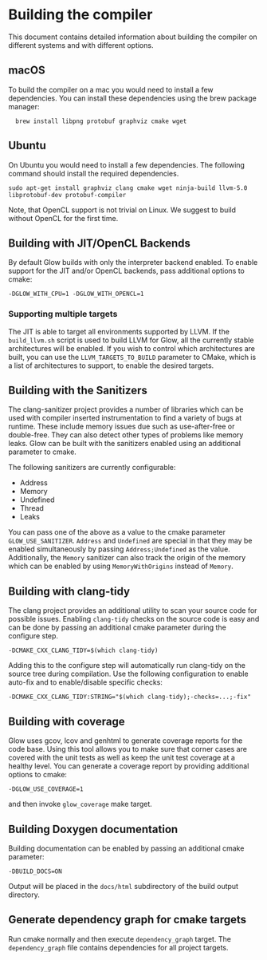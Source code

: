 # Building the compiler

This document contains detailed information about building the compiler on different
systems and with different options.

## macOS

To build the compiler on a mac you would need to install a few dependencies. You
can install these dependencies using the brew package manager:

  ```
    brew install libpng protobuf graphviz cmake wget
  ```

## Ubuntu

On Ubuntu you would need to install a few dependencies. The following command should install the required dependencies.

  ```
  sudo apt-get install graphviz clang cmake wget ninja-build llvm-5.0 libprotobuf-dev protobuf-compiler 
  ```

Note, that OpenCL support is not trivial on Linux. We suggest to build without OpenCL for the first time.

## Building with JIT/OpenCL Backends

By default Glow builds with only the interpreter backend enabled.  To enable
support for the JIT and/or OpenCL backends, pass additional options to cmake:

  ```
  -DGLOW_WITH_CPU=1 -DGLOW_WITH_OPENCL=1
  ```

### Supporting multiple targets

The JIT is able to target all environments supported by LLVM.  If the
`build_llvm.sh` script is used to build LLVM for Glow, all the currently stable
architectures will be enabled.  If you wish to control which architectures are
built, you can use the `LLVM_TARGETS_TO_BUILD` parameter to CMake, which is a
list of architectures to support, to enable the desired targets.

## Building with the Sanitizers

The clang-sanitizer project provides a number of libraries which can be used with
compiler inserted instrumentation to find a variety of bugs at runtime.  These
include memory issues due such as use-after-free or double-free.  They can also
detect other types of problems like memory leaks.  Glow can be built with the
sanitizers enabled using an additional parameter to cmake.

The following sanitizers are currently configurable:

  - Address
  - Memory
  - Undefined
  - Thread
  - Leaks

You can pass one of the above as a value to the cmake parameter
`GLOW_USE_SANITIZER`.  `Address` and `Undefined` are special in that they may be
enabled simultaneously by passing `Address;Undefined` as the value.
Additionally, the `Memory` sanitizer can also track the origin of the memory
which can be enabled by using `MemoryWithOrigins` instead of `Memory`.

## Building with clang-tidy

The clang project provides an additional utility to scan your source code for
possible issues.  Enabling `clang-tidy` checks on the source code is easy and
can be done by passing an additional cmake parameter during the configure step.

  ```
  -DCMAKE_CXX_CLANG_TIDY=$(which clang-tidy)
  ```

Adding this to the configure step will automatically run clang-tidy on the
source tree during compilation. Use the following configuration to enable
auto-fix and to enable/disable specific checks:

  ```
  -DCMAKE_CXX_CLANG_TIDY:STRING="$(which clang-tidy);-checks=...;-fix"
  ```

## Building with coverage

Glow uses gcov, lcov and genhtml to generate coverage reports for the code base.
Using this tool allows you to make sure that corner cases are covered with the
unit tests as well as keep the unit test coverage at a healthy level.
You can generate a coverage report by providing additional options to cmake:
  
  ```
  -DGLOW_USE_COVERAGE=1
  ```
and then invoke ```glow_coverage``` make target.

## Building Doxygen documentation

Building documentation can be enabled by passing an additional cmake parameter:

  ```
  -DBUILD_DOCS=ON
  ```

Output will be placed in the `docs/html` subdirectory of the build output
directory.

## Generate dependency graph for cmake targets

Run cmake normally and then execute `dependency_graph` target. The `dependency_graph`
file contains dependencies for all project targets.
